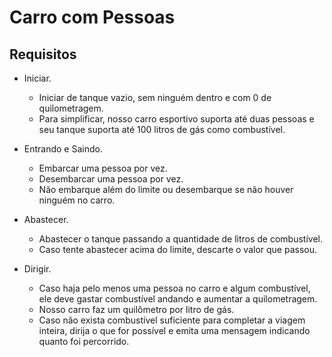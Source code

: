 # Carro com Pessoas

## Requisitos
- Iniciar.
	- Iniciar de tanque vazio, sem ninguém dentro e com 0 de quilometragem.
	- Para simplificar, nosso carro esportivo suporta até duas pessoas e seu tanque suporta até 100 litros de gás como combustível.

- Entrando e Saindo.
	- Embarcar uma pessoa por vez.
	- Desembarcar uma pessoa por vez.
	- Não embarque além do limite ou desembarque se não houver ninguém no carro.

- Abastecer.
	- Abastecer o tanque passando a quantidade de litros de combustível.
	- Caso tente abastecer acima do limite, descarte o valor que passou.

- Dirigir.
	- Caso haja pelo menos uma pessoa no carro e algum combustível, ele deve gastar combustível andando e aumentar a quilometragem.
	- Nosso carro faz um quilômetro por litro de gás.
	- Caso não exista combustível suficiente para completar a viagem inteira, dirija o que for possível e emita uma mensagem indicando quanto foi percorrido.
